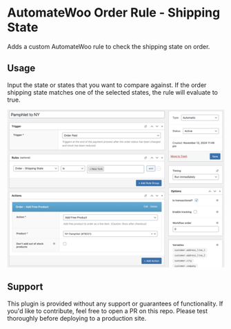 # AutomateWoo Order Rule - Shipping State
Adds a custom AutomateWoo rule to check the shipping state on order.

## Usage

Input the state or states that you want to compare against. If the order shipping state matches one of the selected states, the rule will evaluate to true.

![Example usage](screenshot.png)

## Support

This plugin is provided without any support or guarantees of functionality. If you'd like to contribute, feel free to open a PR on this repo. Please test thoroughly before deploying to a production site.
